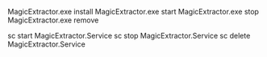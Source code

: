 MagicExtractor.exe install
MagicExtractor.exe start
MagicExtractor.exe stop
MagicExtractor.exe remove

sc start MagicExtractor.Service
sc stop MagicExtractor.Service
sc delete MagicExtractor.Service